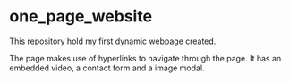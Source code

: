 # one_page_website


This repository hold my first dynamic
webpage created. 

The page makes use of hyperlinks to navigate
through the page. It has an embedded video, a 
contact form and a image modal.
